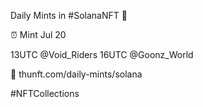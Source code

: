 Daily Mints in #SolanaNFT 🚀

⏰ Mint Jul 20

13UTC @Void_Riders
16UTC @Goonz_World

🔗 thunft.com/daily-mints/solana

#NFTCollections